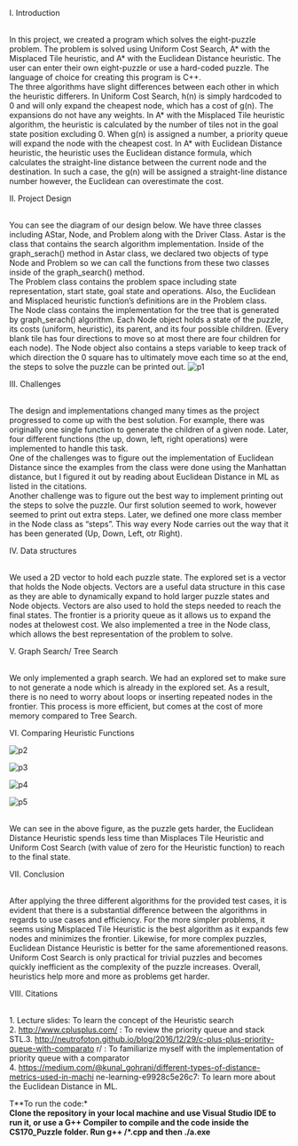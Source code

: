 I.  Introduction

<br /> In this project, we created a program which solves the eight-puzzle problem. The problem is
solved using Uniform Cost Search, A* with the Misplaced Tile heuristic, and A* with the
Euclidean Distance heuristic. The user can enter their own eight-puzzle or use a hard-coded
puzzle. The language of choice for creating this program is C++.
<br />The three algorithms have slight differences between each other in which the heuristic differers.
In Uniform Cost Search, h(n) is simply hardcoded to 0 and will only expand the cheapest node,
which has a cost of g(n). The expansions do not have any weights. In A* with the Misplaced Tile
heuristic algorithm, the heuristic is calculated by the number of tiles not in the goal state
position excluding 0. When g(n) is assigned a number, a priority queue will expand the node with
the cheapest cost. In A* with Euclidean Distance heuristic, the heuristic uses the Euclidean
distance formula, which calculates the straight-line distance between the current node and the
destination. In such a case, the g(n) will be assigned a straight-line distance number however,
the Euclidean can overestimate the cost.


II. Project Design

<br />You can see the diagram of our design below. We have three classes including AStar, Node, and
Problem along with the Driver Class. Astar is the class that contains the search algorithm
implementation. Inside of the graph_serach() method in Astar class, we declared two objects of
type Node and Problem so we can call the functions from these two classes inside of the
graph_search() method.
<br />The Problem class contains the problem space including state representation, start state, goal
state and operations. Also, the Euclidean and Misplaced heuristic function’s definitions are in
the Problem class.
<br />The Node class contains the implementation for the tree that is generated by graph_serach()
algorithm. Each Node object holds a state of the puzzle, its costs (uniform, heuristic), its parent,
and its four possible children. (Every blank tile has four directions to move so at most there are
four children for each node). The Node object also contains a steps variable to keep track of
which direction the 0 square has to ultimately move each time so at the end, the steps to solve
the puzzle can be printed out.
![p1](https://user-images.githubusercontent.com/59351131/124996699-44916a80-dffe-11eb-8278-210c4596cf31.PNG)


III. Challenges

<br />The design and implementations changed many times as the project progressed to come up
with the best solution. For example, there was originally one single function to generate the
children of a given node. Later, four different functions (the up, down, left, right operations) were
implemented to handle this task.
<br />One of the challenges was to figure out the implementation of Euclidean Distance since the
examples from the class were done using the Manhattan distance, but I figured it out by reading
about Euclidean Distance in ML as listed in the citations.
<br />Another challenge was to figure out the best way to implement printing out the steps to solve
the puzzle. Our first solution seemed to work, however seemed to print out extra steps. Later, we
defined one more class member in the Node class as “steps”. This way every Node carries out
the way that it has been generated (Up, Down, Left, otr Right).


IV. Data structures

<br />We used a 2D vector to hold each puzzle state. The explored set is a vector that holds the Node
objects. Vectors are a useful data structure in this case as they are able to dynamically expand
to hold larger puzzle states and Node objects. Vectors are also used to hold the steps needed to
reach the final states. The frontier is a priority queue as it allows us to expand the nodes at thelowest cost. We also implemented a tree in the Node class, which allows the best
representation of the problem to solve.


V. Graph Search/ Tree Search

<br />We only implemented a graph search. We had an explored set to make sure to not generate a
node which is already in the explored set. As a result, there is no need to worry about loops or
inserting repeated nodes in the frontier. This process is more efficient, but comes at the cost of
more memory compared to Tree Search.


VI. Comparing Heuristic Functions

![p2](https://user-images.githubusercontent.com/59351131/124996797-6c80ce00-dffe-11eb-862a-f917c9852cb4.PNG)

![p3](https://user-images.githubusercontent.com/59351131/124996870-90441400-dffe-11eb-8188-75f8d52887c3.PNG)

![p4](https://user-images.githubusercontent.com/59351131/124996943-b10c6980-dffe-11eb-8905-8ce9304a9872.PNG)

![p5](https://user-images.githubusercontent.com/59351131/124997028-ce413800-dffe-11eb-92b4-b23087dabec8.PNG)

<br />We can see in the above figure, as the puzzle gets harder, the Euclidean Distance Heuristic
spends less time than Misplaces Tile Heuristic and Uniform Cost Search (with value of zero for
the Heuristic function) to reach to the final state.


VII. Conclusion

<br />After applying the three different algorithms for the provided test cases, it is evident that
there is a substantial difference between the algorithms in regards to use cases and
efficiency. For the more simpler problems, it seems using Misplaced Tile Heuristic is the
best algorithm as it expands few nodes and minimizes the frontier. Likewise, for more
complex puzzles, Euclidean Distance Heuristic is better for the same aforementioned
reasons. Uniform Cost Search is only practical for trivial puzzles and becomes quickly
inefficient as the complexity of the puzzle increases. Overall, heuristics help more and
more as problems get harder.


VIII. Citations

<br />1. Lecture slides: To learn the concept of the Heuristic search
<br />2. http://www.cplusplus.com/ : To review the priority queue and stack STL.3. http://neutrofoton.github.io/blog/2016/12/29/c-plus-plus-priority-queue-with-comparato
r/ : To familiarize myself with the implementation of priority queue with a comparator
<br />4. https://medium.com/@kunal_gohrani/different-types-of-distance-metrics-used-in-machi
ne-learning-e9928c5e26c7: To learn more about the Euclidean Distance in ML.

T**To run the code:*
<br />**Clone the repository in your local machine and use Visual Studio IDE to run it, or use a G++ Compiler to compile and the code inside the CS170_Puzzle folder. Run g++ /*.cpp and then ./a.exe**
